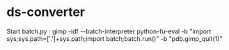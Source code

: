 # ds-converter

Start batch.py : gimp -idf --batch-interpreter python-fu-eval -b "import sys;sys.path=['.']+sys.path;import batch;batch.run()" -b "pdb.gimp_quit(1)"

